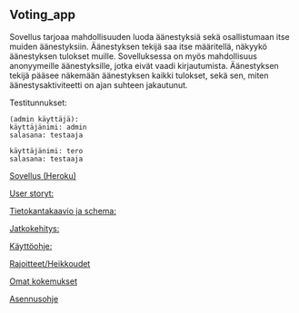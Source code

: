 ## Voting_app

Sovellus tarjoaa mahdollisuuden luoda äänestyksiä sekä osallistumaan itse muiden äänestyksiin. Äänestyksen tekijä saa itse määritellä, näkyykö äänestyksen tulokset muille. 
Sovelluksessa on myös mahdollisuus anonyymeille äänestyksille, jotka eivät vaadi kirjautumista. Äänestyksen tekijä pääsee näkemään äänestyksen kaikki tulokset, sekä sen, miten äänestysaktiviteetti on ajan suhteen jakautunut.

Testitunnukset:

    
    (admin käyttäjä):
    käyttäjänimi: admin
    salasana: testaaja
    
    käyttäjänimi: tero
    salasana: testaaja

    
[Sovellus (Heroku)](https://tsoha-voting-app.herokuapp.com/)

[User storyt:](https://github.com/johannaval/voting_app/blob/master/UserStories.md)

[Tietokantakaavio ja schema:](https://github.com/johannaval/voting_app/blob/master/dokumentaatio/Tietokantakaavio%26Schema.md)

[Jatkokehitys:](https://github.com/johannaval/voting_app/blob/master/dokumentaatio/Jatkokehitys.md)

[Käyttöohje:](https://github.com/johannaval/voting_app/blob/master/dokumentaatio/K%C3%A4ytt%C3%B6ohje.md)

[Rajoitteet/Heikkoudet](https://github.com/johannaval/voting_app/blob/master/dokumentaatio/SovelluksenRajoitteet.md)

[Omat kokemukset](https://github.com/johannaval/voting_app/blob/master/dokumentaatio/OmatKokemukset.md)

[Asennusohje](https://github.com/johannaval/voting_app/blob/master/dokumentaatio/Asennusohje.md)

